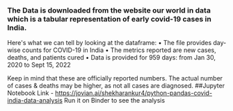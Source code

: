 ### The Data is downloaded from the website our world in data which is a tabular representation of early covid-19 cases in India.

Here's what we can tell by looking at the dataframe:
• The file provides day-wise counts for COVID-19 in India
• The metrics reported are new cases, deaths, and patients cured
• Data is provided for 959 days: from Jan 30, 2020 to Sept 15, 2022

Keep in mind that these are officially reported numbers. The actual number of cases & deaths may be higher, as not all cases are diagnosed.
##Jupyter Notebook Link - https://jovian.ai/shekharankur4/python-pandas-covid-india-data-analysis
Run it on Binder to see the analysis
